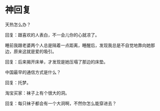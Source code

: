 # 神回复

天热怎么办？ 

回复：跟喜欢的人表白，不一会儿你的心就凉了。 

睡前我跟老婆两个人总是隔着一点距离，睡醒后，发现我总是不自觉地靠向她那边，原来这就是爱的吸引。 

回复：后来揭开床单，才发现是她压塌了那边的床垫。 

中国最早的通信方式是什么？ 

回复：托梦。 

淘宝买家：袜子上有个很大的洞。 

回复：每只袜子都会有一个大洞啊，不然你怎么能穿进去？
